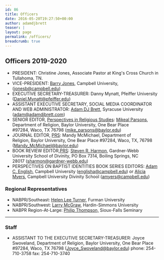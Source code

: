 ```yaml
---
id: 86
title: Officers
date: 2016-05-20T19:27:50+00:00
author: adamdjbrett
teaser: |
layout: page
permalink: /officers/
breadcrumb: true
---
```

## Officers 2019-2020

  * PRESIDENT: Christine Jones, Associate Pastor at King's Cross Church in Tullahoma, TN.
  * VICE-PRESIDENT: [Barry Jones](https://directory.campbell.edu/people/barry-a-jones/), Campbell University, (<jonesb@campbell.edu>)
  * EXECUTIVE SECRETARY-TREASURER: Danny Mynatt, Pfeiffer University (<Daniel.Mynatt@pfeiffer.edu>)
  * ASSISTANT EXECUTIVE SECRETARY, SOCIAL MEDIA COORDINATOR AND WEB ADMINISTRATOR: [Adam DJ Brett](http://adamdjbrett.com), Syracuse University (<adam@adamdjbrett.com>)
  * SENIOR EDITOR, [Perspectives in Religious Studies](http://baylor.edu/prs): [Mikeal Parsons](http://www.baylor.edu/religion/index.php?id=931782), Department of Religion, Baylor University, One Bear Place #97284, Waco, TX 76798 (<mike_parsons@baylor.edu>)
  * JOURNAL EDITOR, [PRS](http://baylor.edu/prs): Mandy McMichael, Department of Religion, Baylor University, One Bear Place #97284, Waco, TX, 76798 (<Mandy_McMichael@baylor.edu>)
  * BOOK REVIEW EDITOR,[PRS](http://baylor.edu/prs/): [Steven R. Harmon](http://www.gardner-webb.edu/academic-programs-and-resources/colleges-and-schools/divinity/about/faculty-and-staff/steven-harmon/index), Gardner-Webb University School of Divinity, PO Box 7314, Boiling Springs, NC 28017 (<sharmon@gardner-webb.edu>)
  * PERSPECTIVES ON BAPTIST IDENTITIES BOOK SERIES EDITORS: [Adam C. English](http://www.campbell.edu/artsandsciences/religion-and-philosophy/faculty-and-staff/), Campbell University (<englisha@campbell.edu>) or [Alicia Myers,](http://divinity.campbell.edu/Academics/FacultyStaff/DrAliciaMyers.aspx) Campbell University Divinity School (<amyers@campbell.edu>)

### Regional Representatives

  * NABPR/Southeast: [Helen Lee Turner](http://www.furman.edu/academics/Religion/Meet-Our-Faculty/Pages/default.aspx), Furman University
  * NABPR/Southwest: [Larry McGraw](https://www.hsutx.edu/faculty-profile/logsdon/mcgraw-larry/), Hardin-Simmons University
  * NABPR Region-At-Large: [Philip Thompson,](https://sfseminary.edu/about-the-seminary/faculty-and-staff/philip-thompson/) Sioux-Falls Seminary

***

### Staff

  * ASSISTANT TO THE EXECUTIVE SECRETARY-TREASURER: Joyce Swoveland, Department of Religion, Baylor University, One Bear Place #97284, Waco, TX 76798 (<Joyce_Swoveland@baylor.edu>) phone: 254-710-3758 fax: 254-710-3740
